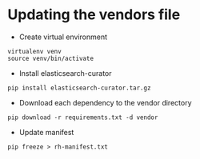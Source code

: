 # Updating the vendors file

* Create virtual environment
```
virtualenv venv
source venv/bin/activate
```

* Install elasticsearch-curator
```
pip install elasticsearch-curator.tar.gz
```

* Download each dependency to the vendor directory
```
pip download -r requirements.txt -d vendor
```

* Update manifest
```
pip freeze > rh-manifest.txt
```
